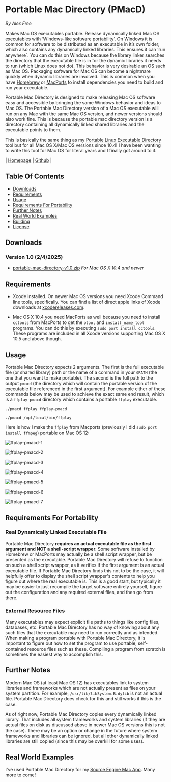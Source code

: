 # Portable Mac Directory (PMacD)

_By Alex Free_

Makes Mac OS executables portable. Release dynamically linked Mac OS executables with ‘Windows-like software portability’. On Windows it is common for software to be distributed as an executable in it’s own folder, which also contains any dynamically linked libraries. This ensures it can ‘run anywhere`. You can do this on Windows because the library linker searches the directory that the executable file is in for the dynamic libraries it needs to run (which Linux does not do). This behavior is very desirable an OS such as Mac OS. Packaging software for Mac OS can become a nightmare quickly when dynamic libraries are involved. This is common when you have [Homebrew](https://brew.sh/) or [MacPorts](https://www.macports.org/) to install dependencies you need to build and run your executable.

Portable Mac Directory is designed to make releasing Mac OS software easy and accessible by bringing the same Windows behavior and ideas to Mac OS. The Portable Mac Directory version of a Mac OS executable will run on any Mac with the same Mac OS version, and newer versions should also work fine. This is because the portable mac directory version is a directory containing all dynamically linked shared libraries and the executable points to them.

This is basically the same thing as my [Portable Linux Executable Directory](https://github.com/alex-free/pled) tool but for all Mac OS X/Mac OS versions since 10.4! I have been wanting to write this tool for Mac OS for literal years and I finally got around to it.

| [Homepage](https://alex-free.github.io/portable-mac-directory) | [Github](https://github.com/alex-free/portable-mac-directory) |

## Table Of Contents

* [Downloads](#downloads)
* [Requirements](#requirements)
* [Usage](#usage)
* [Requirements For Portability](#requirements-for-portability)
* [Further Notes](#further-notes)
* [Real World Examples](#real-world-examples)
* [Building](build.md)
* [License](license.md)

## Downloads

### Version 1.0 (2/4/2025)

* [portable-mac-directory-v1.0.zip](https://github.com/alex-free/portable-mac-directory/releases/download/v1.0/portable-mac-directory-v1.0.zip) _For Mac OS X 10.4 and newer_

## Requirements

* Xcode installed. On newer Mac OS versions you need Xcode Command line tools, specifically. You can find a list of direct apple links of Xcode downloads at [xcodereleases.com](https://xcodereleases.com/).

* Mac OS X 10.4 you need MacPorts as well because you need to install `cctools` from MacPorts to get the `otool` and `install_name_tool` programs. You can do this by executing `sudo port install cctools`. These programs are included in all Xcode versions supporting Mac OS X 10.5 and above though.

## Usage

Portable Mac Directory expects 2 arguments. The first is the full executable file (or shared library) path or the name of a command in your `$PATH` (the one that you want to make portable). The second is the full path to the output `pmacd` (the directory which will contain the portable version of the executable file referenced in the first argument). For example either of these commands below may be used to achieve the exact same end result, which is  a `ffplay-pmacd` directory which contains a portable `ffplay` executable.

`./pmacd ffplay ffplay-pmacd`

`./pmacd /opt/local/bin/ffplay`

Here is how I make the `ffplay` from Macports (previously I did `sudo port install ffmpeg`) portable on Mac OS 12:

![ffplay-pmacd-1](images/ffplay-pmacd-1.png)

![ffplay-pmacd-2](images/ffplay-pmacd-2.png)

![ffplay-pmacd-3](images/ffplay-pmacd-3.png)

![ffplay-pmacd-4](images/ffplay-pmacd-4.png)

![ffplay-pmacd-5](images/ffplay-pmacd-5.png)

![ffplay-pmacd-6](images/ffplay-pmacd-6.png)

![ffplay-pmacd-7](images/ffplay-pmacd-7.png)

## Requirements For Portability

### Real Dynamically Linked Executable File

Portable Mac Directory **requires an actual executable file as the first argument and NOT a shell-script wrapper**. Some software installed by Homebrew or MacPorts may actually be a shell script wrapper, but be presented as the executable. Portable Mac Directory will refuse to function on such a shell script wrapper, as it verifies if the first argument is an actual executable file. If Portable Mac Directory finds this not to be the case, it will helpfully offer to display the shell script wrapper's contents to help you figure out where the real executable is. This is a good start, but typically it may be easier to just recompile the target software entirely yourself, figure out the configuration and any required external files, and then go from there. 

### External Resource Files

Many executables may expect explicit file paths to things like config files, databases, etc. Portable Mac Directory has no way of knowing about any such files that the executable may need to run correctly and as intended. When making a program portable with Portable Mac Directory, it is important to figure out how to set the program to use portable, self-contained resource files such as these. Compiling a program from scratch is sometimes the easiest way to accomplish this.

## Further Notes

Modern Mac OS (at least Mac OS 12) has executables link to system libraries and frameworks which are not actually present as files on your system partition. For example, `/usr/lib/libSystem.B.dylib` is not an actual file. Portable Mac Directory does check for this and still works if this is the case.

As of right now, Portable Mac Directory copies every dynamically linked library. That includes all system frameworks and system libraries (if they are actual files on disk as discussed above in newer Mac OS versions this is not the case). There may be an option or change in the future where system frameworks and libraries can be ignored, but all other dynamically linked libraries are still copied (since this may be overkill for some uses).

## Real World Examples

I've used Portable Mac Directory for my [Source Engine Mac App](https://github.com/alex-free/source-engine-mac-app). Many more to come!